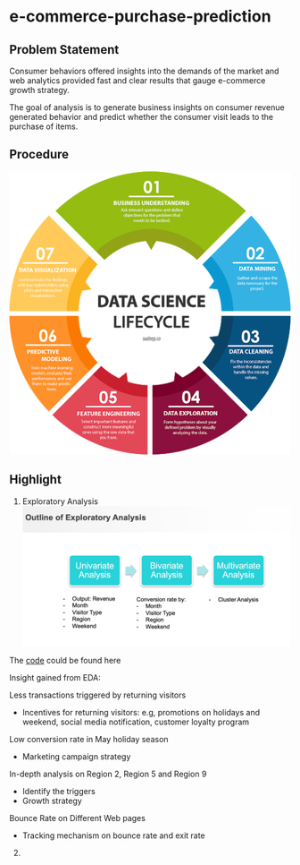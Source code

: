 # e-commerce-purchase-prediction

## Problem Statement ## 
Consumer behaviors offered insights into the demands of the market and web analytics provided fast and clear results that gauge e-commerce growth strategy.

The goal of analysis is to generate business insights on consumer revenue generated behavior and predict whether the consumer visit leads to the purchase of items.

## Procedure ## 
![lifecycle](https://github.com/moggirain/e-commerce-purchase-prediction/blob/master/lifecylce.png) 

## Highlight ##

1. Exploratory Analysis 
![flow](https://github.com/moggirain/e-commerce-purchase-prediction/blob/master/flow.png) 

The [code](../blob/master/Online_Shopper_Intention_V4.09.ipynb) could be found here 

Insight gained from EDA: 

Less transactions triggered by returning visitors
- Incentives for returning visitors: e.g, promotions on holidays and weekend, social media notification, customer loyalty program 

Low conversion rate in May holiday season 
  - Marketing campaign strategy

In-depth analysis on Region 2, Region 5 and Region 9  
  - Identify the triggers  
  - Growth strategy 

Bounce Rate on Different Web pages
  - Tracking mechanism on bounce rate and exit rate 

2. 

